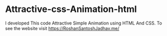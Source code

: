 # Attractive-css-Animation-html
I developed This code Attractive Simple Animation using HTML And CSS. To see the website visit https://RoshanSantoshJadhav.me/
